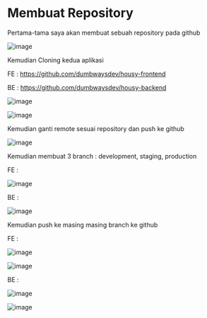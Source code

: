 # Membuat Repository

Pertama-tama saya akan membuat sebuah repository pada github 

![image](https://user-images.githubusercontent.com/106061407/175857803-75bba6d2-79e7-4630-b0a4-b26af08cb90a.png)

Kemudian Cloning kedua aplikasi

FE : https://github.com/dumbwaysdev/housy-frontend

BE : https://github.com/dumbwaysdev/housy-backend

![image](https://user-images.githubusercontent.com/106061407/176329958-870add7d-9505-4604-8a24-7df069a58b9c.png)

![image](https://user-images.githubusercontent.com/106061407/176329983-fa0f86b7-2aa9-4329-8f9f-64bceb5c604d.png)


Kemudian ganti remote sesuai repository dan push ke github

![image](https://user-images.githubusercontent.com/106061407/176330134-fed3a5dd-5457-4ba9-aaed-35a0ce9fd77c.png)


Kemudian membuat 3 branch : development, staging, production 

FE :

![image](https://user-images.githubusercontent.com/106061407/176330394-6e594f34-6d55-431a-9247-bbda4bcec756.png)

BE :

![image](https://user-images.githubusercontent.com/106061407/176330590-5ac6d5b9-e152-4d36-8c37-2bae0767fefa.png)


Kemudian push ke masing masing branch ke github

FE :

![image](https://user-images.githubusercontent.com/106061407/176331745-c10f0941-ba03-41ba-91f3-c24718f8bc12.png)

![image](https://user-images.githubusercontent.com/106061407/176331757-74c1444c-e96c-41f4-a484-f875705bb140.png)


BE :

![image](https://user-images.githubusercontent.com/106061407/176332274-ef3e5302-cc07-49f2-956b-f7476b4a809e.png)

![image](https://user-images.githubusercontent.com/106061407/176332297-f05113c2-ac91-43e1-bfbd-789736dc810c.png)
